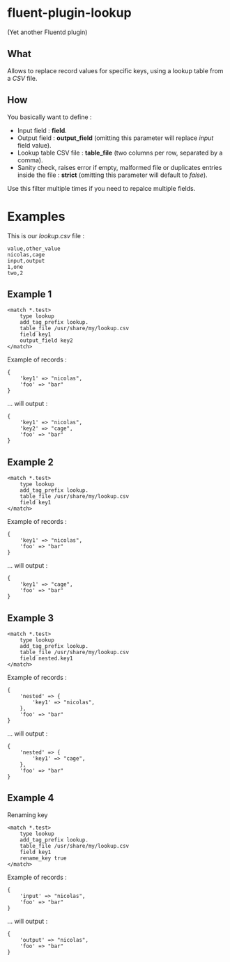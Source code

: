 fluent-plugin-lookup
====================

(Yet another Fluentd plugin)

What
----

Allows to replace record values for specific keys, using a lookup table from a *CSV* file.

How
---

You basically want to define :
- Input field : **field**.
- Output field : **output_field** (omitting this parameter will replace *input* field value).
- Lookup table CSV file : **table_file** (two columns per row, separated by a comma).
- Sanity check, raises error if empty, malformed file or duplicates entries inside the file : **strict** (omitting this parameter will default to *false*).

Use this filter multiple times if you need to repalce multiple fields.

Examples
========

This is our *lookup.csv* file :

```
value,other_value
nicolas,cage
input,output
1,one
two,2
```

Example 1
---------

```
<match *.test>
    type lookup
    add_tag_prefix lookup.
    table_file /usr/share/my/lookup.csv
    field key1
    output_field key2
</match>
```

Example of records :
```
{
    'key1' => "nicolas",
    'foo' => "bar"
}
```
... will output :
```
{
    'key1' => "nicolas",
    'key2' => "cage",
    'foo' => "bar"
}
```

Example 2
---------

```
<match *.test>
    type lookup
    add_tag_prefix lookup.
    table_file /usr/share/my/lookup.csv
    field key1
</match>
```

Example of records :
```
{
    'key1' => "nicolas",
    'foo' => "bar"
}
```
... will output :
```
{
    'key1' => "cage",
    'foo' => "bar"
}
```
Example 3
---------

```
<match *.test>
    type lookup
    add_tag_prefix lookup.
    table_file /usr/share/my/lookup.csv
    field nested.key1
</match>
```

Example of records :
```
{
    'nested' => {
        'key1' => "nicolas",
    },
    'foo' => "bar"
}
```
... will output :
```
{
    'nested' => {
        'key1' => "cage",
    },
    'foo' => "bar"
}
```

Example 4
---------

Renaming key

```
<match *.test>
    type lookup
    add_tag_prefix lookup.
    table_file /usr/share/my/lookup.csv
    field key1
    rename_key true
</match>
```

Example of records :
```
{
    'input' => "nicolas",
    'foo' => "bar"
}
```
... will output :
```
{
    'output' => "nicolas",
    'foo' => "bar"
}


